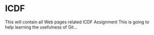 # ICDF
This will contain all Web pages related ICDF Assignment
This is going to help learning the usefulness of Git...
